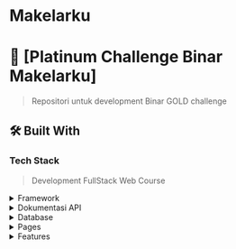 # Makelarku

# 📖 [Platinum Challenge Binar Makelarku] <a name="about-project"></a>

> Repositori untuk development Binar GOLD challenge

## 🛠 Built With 

### Tech Stack 

> Development FullStack Web Course

<details>
  <summary>Framework</summary>
  <ul>
    <li><a href="#">Express Js</a></li>
  </ul>
</details>

<details>
  <summary>Dokumentasi API</summary>
  <ul>
    <li><a href="#">Insomnia</a></li>
  </ul>
</details>

<details>
<summary>Database</summary>
  <ul>
    <li><a href="#">PostgreSQL</a></li>
  </ul>
</details>

<details>
<summary>Pages</summary>
  <ul>
    <li>⚠️ base_url = localhost:3030/api/v1/</li>
    <li>Customer : CustomerIndex, House, Contact</li>
    <li>Account User : admin@gmail.com, password (email, password)</li>
  </ul>
</details>

<details>
<summary>Features</summary>
  <ul>
    <li>CRUD SLIDER + UPLOAD SINGLE IMAGE/</li>
    <li>CRUD HOUSE + MULTIPLE IMAGE</li>
    <li>LOGIN + REGISTER (JWT & AUTHORIZATION ROLES : ADMIN, MEMBER, CUSTOMER)</li>
  </ul>
</details>

<!-- ## 🎨 Pages : responsive in desktop and mobile
<img src="https://github.com/Akanerd/Makelarku/assets/85096618/ff1291b8-11b1-4c19-9ae0-138851addafd" width="40%">
<img src="https://github.com/Akanerd/Makelarku/assets/85096618/04eb6c4a-e655-4ebe-9519-71f2b7c1aa9e" width="40%">
<img src="https://github.com/Akanerd/Makelarku/assets/85096618/3427719b-9c98-4699-95f7-117ab5efbdf0" width="40%">
<img src="https://github.com/Akanerd/Makelarku/assets/85096618/8e05d833-803a-4bd7-91bc-5bdb0c73fe03" width="40%"> -->

<!-- ## 👥 Authors 

👤 **Author : Muhammad Hafizh** -->

